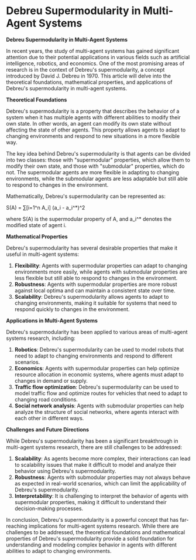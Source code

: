 # Debreu Supermodularity in Multi-Agent Systems

**Debreu Supermodularity in Multi-Agent Systems**

In recent years, the study of multi-agent systems has gained significant attention due to their potential applications in various fields such as artificial intelligence, robotics, and economics. One of the most promising areas of research is in the context of Debreu's supermodularity, a concept introduced by David J. Debreu in 1970. This article will delve into the theoretical foundations, mathematical properties, and applications of Debreu's supermodularity in multi-agent systems.

**Theoretical Foundations**

Debreu's supermodularity is a property that describes the behavior of a system when it has multiple agents with different abilities to modify their own state. In other words, an agent can modify its own state without affecting the state of other agents. This property allows agents to adapt to changing environments and respond to new situations in a more flexible way.

The key idea behind Debreu's supermodularity is that agents can be divided into two classes: those with "supermodular" properties, which allow them to modify their own state, and those with "submodular" properties, which do not. The supermodular agents are more flexible in adapting to changing environments, while the submodular agents are less adaptable but still able to respond to changes in the environment.

Mathematically, Debreu's supermodularity can be represented as:

S(A) = ∑[i=1^n A_i] (a_i - a_i^*)^2

where S(A) is the supermodular property of A, and a_i^* denotes the modified state of agent i.

**Mathematical Properties**

Debreu's supermodularity has several desirable properties that make it useful in multi-agent systems:

1. **Flexibility**: Agents with supermodular properties can adapt to changing environments more easily, while agents with submodular properties are less flexible but still able to respond to changes in the environment.
2. **Robustness**: Agents with supermodular properties are more robust against local optima and can maintain a consistent state over time.
3. **Scalability**: Debreu's supermodularity allows agents to adapt to changing environments, making it suitable for systems that need to respond quickly to changes in the environment.

**Applications in Multi-Agent Systems**

Debreu's supermodularity has been applied to various areas of multi-agent systems research, including:

1. **Robotics**: Debreu's supermodularity can be used to model robots that need to adapt to changing environments and respond to different scenarios.
2. **Economics**: Agents with supermodular properties can help optimize resource allocation in economic systems, where agents must adapt to changes in demand or supply.
3. **Traffic flow optimization**: Debreu's supermodularity can be used to model traffic flow and optimize routes for vehicles that need to adapt to changing road conditions.
4. **Social network analysis**: Agents with submodular properties can help analyze the structure of social networks, where agents interact with each other in different ways.

**Challenges and Future Directions**

While Debreu's supermodularity has been a significant breakthrough in multi-agent systems research, there are still challenges to be addressed:

1. **Scalability**: As agents become more complex, their interactions can lead to scalability issues that make it difficult to model and analyze their behavior using Debreu's supermodularity.
2. **Robustness**: Agents with submodular properties may not always behave as expected in real-world scenarios, which can limit the applicability of Debreu's supermodularity.
3. **Interpretability**: It is challenging to interpret the behavior of agents with supermodular properties, making it difficult to understand their decision-making processes.

In conclusion, Debreu's supermodularity is a powerful concept that has far-reaching implications for multi-agent systems research. While there are challenges to be addressed, the theoretical foundations and mathematical properties of Debreu's supermodularity provide a solid foundation for understanding and modeling complex behavior in agents with different abilities to adapt to changing environments.
